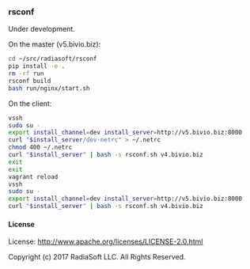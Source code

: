 ### rsconf

Under development.

On the master (v5.bivio.biz):

```bash
cd ~/src/radiasoft/rsconf
pip install -e .
rm -rf run
rsconf build
bash run/nginx/start.sh
```

On the client:

```bash
vssh
sudo su -
export install_channel=dev install_server=http://v5.bivio.biz:8000
curl "$install_server/dev-netrc" > ~/.netrc
chmod 400 ~/.netrc
curl "$install_server" | bash -s rsconf.sh v4.bivio.biz
exit
exit
vagrant reload
vssh
sudo su -
export install_channel=dev install_server=http://v5.bivio.biz:8000
curl "$install_server" | bash -s rsconf.sh v4.bivio.biz
```

#### License

License: http://www.apache.org/licenses/LICENSE-2.0.html

Copyright (c) 2017 RadiaSoft LLC.  All Rights Reserved.
